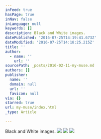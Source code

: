 ```yaml
---
inFeed: true
hasPage: true
inNav: false
inLanguage: null
keywords: []
description: Black and White images.
datePublished: '2016-07-25T14:19:41.673Z'
dateModified: '2016-07-25T14:18:25.215Z'
title: ''
author:
  - name: ''
    url: ''
sourcePath: _posts/2016-02-11-my-muse.md
authors: []
publisher:
  name: ''
  domain: null
  url: ''
  favicon: null
via: {}
starred: true
url: my-muse/index.html
_type: Article

---
```

Black and White images.
![](https://s3-us-west-2.amazonaws.com/the-grid-img/p/7399c631c340494db08e7fe6052f08a8c45253b4.jpg)
![](https://s3-us-west-2.amazonaws.com/the-grid-img/p/51964ed50a3450ec81f4aa0b167d7c086695f8fc.jpg)
![](https://s3-us-west-2.amazonaws.com/the-grid-img/p/4d905400fb71ea49decaa5a2296a4573206d2629.jpg)